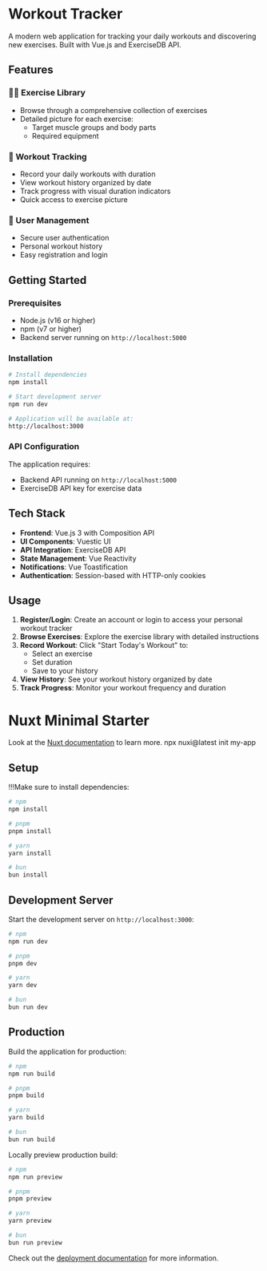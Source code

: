 # Workout Tracker

A modern web application for tracking your daily workouts and discovering new exercises. Built with Vue.js and ExerciseDB API.

## Features

### 🏋️‍♂️ Exercise Library
- Browse through a comprehensive collection of exercises
- Detailed picture for each exercise:
  - Target muscle groups and body parts
  - Required equipment

### 📝 Workout Tracking
- Record your daily workouts with duration
- View workout history organized by date
- Track progress with visual duration indicators
- Quick access to exercise picture

### 👤 User Management
- Secure user authentication
- Personal workout history
- Easy registration and login

## Getting Started

### Prerequisites
- Node.js (v16 or higher)
- npm (v7 or higher)
- Backend server running on `http://localhost:5000`

### Installation
```bash
# Install dependencies
npm install

# Start development server
npm run dev

# Application will be available at:
http://localhost:3000
```
### API Configuration
The application requires:
- Backend API running on `http://localhost:5000`
- ExerciseDB API key for exercise data

## Tech Stack

- **Frontend**: Vue.js 3 with Composition API
- **UI Components**: Vuestic UI
- **API Integration**: ExerciseDB API
- **State Management**: Vue Reactivity
- **Notifications**: Vue Toastification
- **Authentication**: Session-based with HTTP-only cookies

## Usage

1. **Register/Login**: Create an account or login to access your personal workout tracker
2. **Browse Exercises**: Explore the exercise library with detailed instructions
3. **Record Workout**: Click "Start Today's Workout" to:
   - Select an exercise
   - Set duration
   - Save to your history
4. **View History**: See your workout history organized by date
5. **Track Progress**: Monitor your workout frequency and duration


# Nuxt Minimal Starter

Look at the [Nuxt documentation](https://nuxt.com/docs/getting-started/introduction) to learn more.
npx nuxi@latest init my-app 

## Setup

!!!Make sure to install dependencies:

```bash
# npm
npm install

# pnpm
pnpm install

# yarn
yarn install

# bun
bun install
```

## Development Server

Start the development server on `http://localhost:3000`:

```bash
# npm
npm run dev

# pnpm
pnpm dev

# yarn
yarn dev

# bun
bun run dev
```

## Production

Build the application for production:

```bash
# npm
npm run build

# pnpm
pnpm build

# yarn
yarn build

# bun
bun run build
```

Locally preview production build:

```bash
# npm
npm run preview

# pnpm
pnpm preview

# yarn
yarn preview

# bun
bun run preview
```

Check out the [deployment documentation](https://nuxt.com/docs/getting-started/deployment) for more information.
